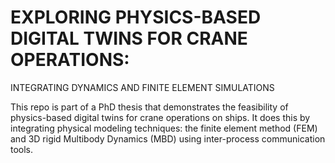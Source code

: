 # EXPLORING PHYSICS-BASED DIGITAL TWINS FOR CRANE OPERATIONS:
INTEGRATING DYNAMICS AND FINITE ELEMENT SIMULATIONS

This repo is part of a PhD thesis that demonstrates the feasibility of physics-based digital twins for crane operations on ships. It does this by integrating physical modeling techniques: the finite element method (FEM) and 3D rigid Multibody Dynamics (MBD) using inter-process communication tools.
